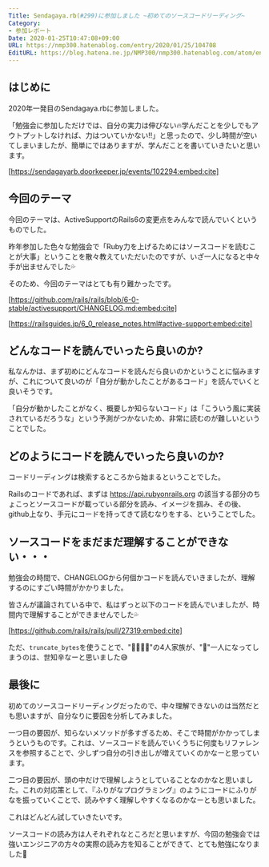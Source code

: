 ```yaml
---
Title: Sendagaya.rb(#299)に参加しました ~初めてのソースコードリーディング~
Category:
- 参加レポート
Date: 2020-01-25T10:47:08+09:00
URL: https://nmp300.hatenablog.com/entry/2020/01/25/104708
EditURL: https://blog.hatena.ne.jp/NMP300/nmp300.hatenablog.com/atom/entry/26006613502082688
---
```


## はじめに
2020年一発目のSendagaya.rbに参加しました。

「勉強会に参加しただけでは、自分の実力は伸びない🔥学んだことを少しでもアウトプットしなければ、力はついていかない‼️」と思ったので、少し時間が空いてしまいましたが、簡単にではありますが、学んだことを書いていきたいと思います。



[https://sendagayarb.doorkeeper.jp/events/102294:embed:cite]


## 今回のテーマ

今回のテーマは、ActiveSupportのRails6の変更点をみんなで読んでいくというものでした。

昨年参加した色々な勉強会で「Ruby力を上げるためにはソースコードを読むことが大事」ということを散々教えていただいたのですが、いざ一人になると中々手が出ませんでした💦

そのため、今回のテーマはとても有り難かったです。

[https://github.com/rails/rails/blob/6-0-stable/activesupport/CHANGELOG.md:embed:cite]

[https://railsguides.jp/6_0_release_notes.html#active-support:embed:cite]

## どんなコードを読んでいったら良いのか?

私なんかは、まず初めにどんなコードを読んだら良いのかということに悩みますが、これについて良いのが「自分が動かしたことがあるコード」を読んでいくと良いそうです。

「自分が動かしたことがなく、概要しか知らないコード」は「こういう風に実装されているだろうな」という予測がつかないため、非常に読むのが難しいということでした。

## どのようにコードを読んでいったら良いのか?

コードリーディングは検索するところから始まるということでした。

Railsのコードであれば、まずは https://api.rubyonrails.org の該当する部分のちょこっとソースコードが載っている部分を読み、イメージを掴み、その後、github上なり、手元にコードを持ってきて読むなりをする、ということでした。

## ソースコードをまだまだ理解することができない・・・

勉強会の時間で、CHANGELOGから何個かコードを読んでいきましたが、理解するのにすごい時間がかかりました。

皆さんが議論されている中で、私はずっと以下のコードを読んでいましたが、時間内で理解することができませんでした💦

[https://github.com/rails/rails/pull/27319:embed:cite]


ただ、`truncate_bytes`を使うことで、‍"👩‍👩‍👧‍👦"の4人家族が、"👩‍"一人になってしまうのは、世知辛なーと思いました😅

## 最後に

初めてのソースコードリーディングだったので、中々理解できないのは当然だとも思いますが、自分なりに要因を分析してみました。

一つ目の要因が、知らないメソッドが多すぎるため、そこで時間がかかってしまうというものです。これは、ソースコードを読んでいくうちに何度もリファレンスを参照することで、少しずつ自分の引き出しが増えていくのかなーと思っています。

二つ目の要因が、頭の中だけで理解しようとしていることなのかなと思いました。これの対応策として、『ふりがなプログラミング』のようにコードにふりがなを振っていくことで、読みやすく理解しやすくなるのかなーとも思いました。

これはどんどん試していきたいです。

ソースコードの読み方は人それぞれなところだと思いますが、今回の勉強会では強いエンジニアの方々の実際の読み方を知ることができて、とても勉強になりました💪

